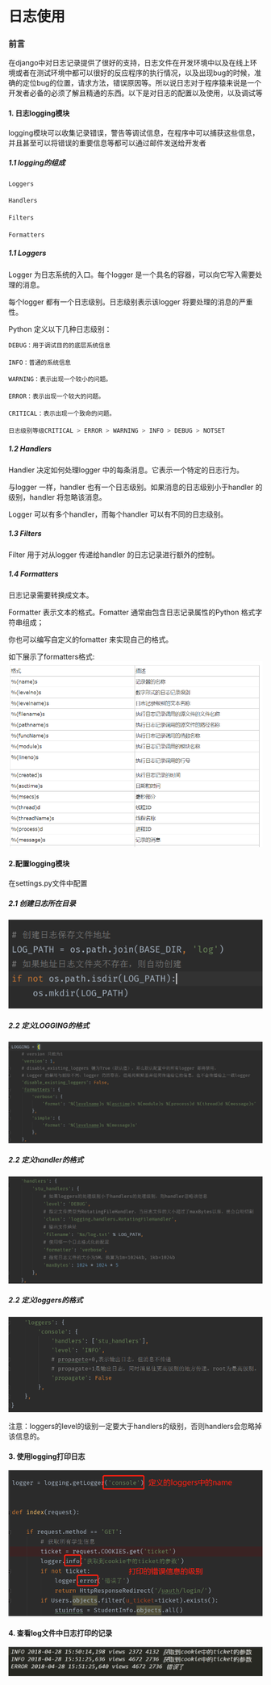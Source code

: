 
# 日志使用

### 前言
​	在django中对日志记录提供了很好的支持，日志文件在开发环境中以及在线上环境或者在测试环境中都可以很好的反应程序的执行情况，以及出现bug的时候，准确的定位bug的位置，请求方法，错误原因等。所以说日志对于程序猿来说是一个开发者必备的必须了解且精通的东西。以下是对日志的配置以及使用，以及调试等


#### 1. 日志logging模块

logging模块可以收集记录错误，警告等调试信息，在程序中可以捕获这些信息，并且甚至可以将错误的重要信息等都可以通过邮件发送给开发者

##### 1.1 logging的组成

```python
Loggers

Handlers

Filters

Formatters
```

##### 1.1 Loggers

Logger 为日志系统的入口。每个logger 是一个具名的容器，可以向它写入需要处理的消息。

每个logger 都有一个日志级别。日志级别表示该logger 将要处理的消息的严重性。

Python 定义以下几种日志级别：

```python
DEBUG：用于调试目的的底层系统信息

INFO：普通的系统信息

WARNING：表示出现一个较小的问题。

ERROR：表示出现一个较大的问题。

CRITICAL：表示出现一个致命的问题。

日志级别等级CRITICAL > ERROR > WARNING > INFO > DEBUG > NOTSET
```

##### 1.2 Handlers

Handler 决定如何处理logger 中的每条消息。它表示一个特定的日志行为。

与logger 一样，handler 也有一个日志级别。如果消息的日志级别小于handler 的级别，handler 将忽略该消息。

Logger 可以有多个handler，而每个handler 可以有不同的日志级别。

##### 1.3 Filters

Filter 用于对从logger 传递给handler 的日志记录进行额外的控制。

##### 1.4 Formatters

日志记录需要转换成文本。

Formatter 表示文本的格式。Fomatter 通常由包含日志记录属性的Python 格式字符串组成；

你也可以编写自定义的fomatter 来实现自己的格式。

如下展示了formatters格式:
![图](images/django_logging_model.png)


#### 2.配置logging模块

在settings.py文件中配置

##### 2.1 创建日志所在目录
![图](images/django_log_path.png)

##### 2.2 定义LOGGING的格式
![图](images/django_logging_format.png)

##### 2.2 定义handler的格式
![图](images/django_logging_handler.png)

##### 2.2 定义loggers的格式
![图](images/django_logging_logger.png)

注意：loggers的level的级别一定要大于handlers的级别，否则handlers会忽略掉该信息的。

#### 3. 使用logging打印日志

![图](images/django_logger_using.png)

#### 4. 查看log文件中日志打印的记录

![图](images/django_logging_log.png)

